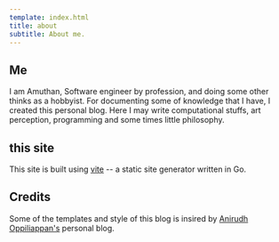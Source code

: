```yaml
---
template: index.html
title: about
subtitle: About me.
---
```



## Me

I am Amuthan, Software engineer by profession, and doing some other thinks as a hobbyist. For documenting some of knowledge that I have, I created this personal blog. Here I may write computational stuffs, art perception, programming and some times little philosophy.

## this site

This site is built using [vite](https://github.com/icyphox/go-vite) -- a static
site generator written in Go.

## Credits

Some of the templates and style of this blog is insired by [Anirudh Oppiliappan's](https://icyphox.sh/about/) 
personal blog.

